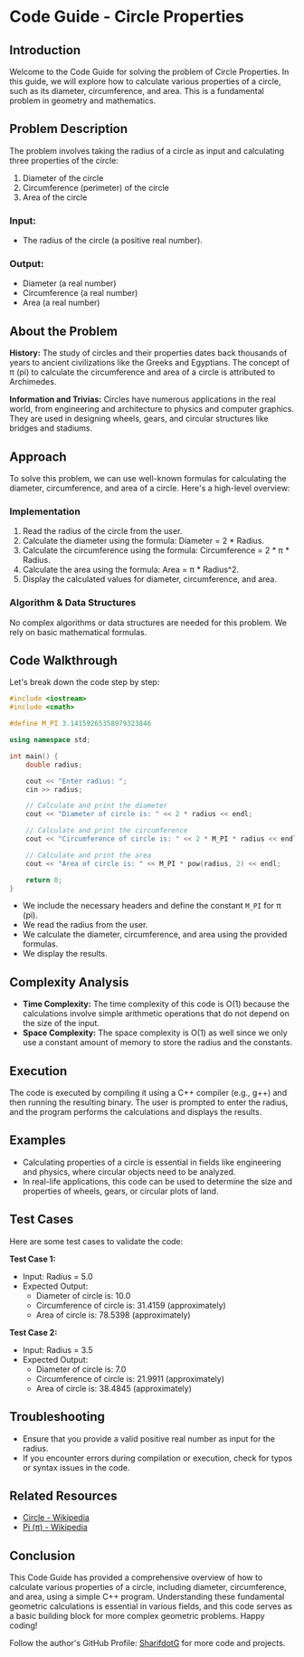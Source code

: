 # Code Guide - Circle Properties

## Introduction
Welcome to the Code Guide for solving the problem of Circle Properties. In this guide, we will explore how to calculate various properties of a circle, such as its diameter, circumference, and area. This is a fundamental problem in geometry and mathematics.

## Problem Description
The problem involves taking the radius of a circle as input and calculating three properties of the circle:
1. Diameter of the circle
2. Circumference (perimeter) of the circle
3. Area of the circle

### Input:
- The radius of the circle (a positive real number).

### Output:
- Diameter (a real number)
- Circumference (a real number)
- Area (a real number)

## About the Problem
**History:** The study of circles and their properties dates back thousands of years to ancient civilizations like the Greeks and Egyptians. The concept of π (pi) to calculate the circumference and area of a circle is attributed to Archimedes.

**Information and Trivias:** Circles have numerous applications in the real world, from engineering and architecture to physics and computer graphics. They are used in designing wheels, gears, and circular structures like bridges and stadiums.

## Approach
To solve this problem, we can use well-known formulas for calculating the diameter, circumference, and area of a circle. Here's a high-level overview:

### Implementation
1. Read the radius of the circle from the user.
2. Calculate the diameter using the formula: Diameter = 2 * Radius.
3. Calculate the circumference using the formula: Circumference = 2 * π * Radius.
4. Calculate the area using the formula: Area = π * Radius^2.
5. Display the calculated values for diameter, circumference, and area.

### Algorithm & Data Structures
No complex algorithms or data structures are needed for this problem. We rely on basic mathematical formulas.

## Code Walkthrough
Let's break down the code step by step:

```cpp
#include <iostream>
#include <cmath>

#define M_PI 3.14159265358979323846

using namespace std;

int main() {
    double radius;

    cout << "Enter radius: ";
    cin >> radius;

    // Calculate and print the diameter
    cout << "Diameter of circle is: " << 2 * radius << endl;

    // Calculate and print the circumference
    cout << "Circumference of circle is: " << 2 * M_PI * radius << endl;

    // Calculate and print the area
    cout << "Area of circle is: " << M_PI * pow(radius, 2) << endl;

    return 0;
}
```

- We include the necessary headers and define the constant `M_PI` for π (pi).
- We read the radius from the user.
- We calculate the diameter, circumference, and area using the provided formulas.
- We display the results.

## Complexity Analysis
- **Time Complexity:** The time complexity of this code is O(1) because the calculations involve simple arithmetic operations that do not depend on the size of the input.
- **Space Complexity:** The space complexity is O(1) as well since we only use a constant amount of memory to store the radius and the constants.

## Execution
The code is executed by compiling it using a C++ compiler (e.g., g++) and then running the resulting binary. The user is prompted to enter the radius, and the program performs the calculations and displays the results.

## Examples
- Calculating properties of a circle is essential in fields like engineering and physics, where circular objects need to be analyzed.
- In real-life applications, this code can be used to determine the size and properties of wheels, gears, or circular plots of land.

## Test Cases
Here are some test cases to validate the code:

**Test Case 1:**
- Input: Radius = 5.0
- Expected Output:
  - Diameter of circle is: 10.0
  - Circumference of circle is: 31.4159 (approximately)
  - Area of circle is: 78.5398 (approximately)

**Test Case 2:**
- Input: Radius = 3.5
- Expected Output:
  - Diameter of circle is: 7.0
  - Circumference of circle is: 21.9911 (approximately)
  - Area of circle is: 38.4845 (approximately)

## Troubleshooting
- Ensure that you provide a valid positive real number as input for the radius.
- If you encounter errors during compilation or execution, check for typos or syntax issues in the code.

## Related Resources
- [Circle - Wikipedia](https://en.wikipedia.org/wiki/Circle)
- [Pi (π) - Wikipedia](https://en.wikipedia.org/wiki/Pi)

## Conclusion
This Code Guide has provided a comprehensive overview of how to calculate various properties of a circle, including diameter, circumference, and area, using a simple C++ program. Understanding these fundamental geometric calculations is essential in various fields, and this code serves as a basic building block for more complex geometric problems. Happy coding!

Follow the author's GitHub Profile: [SharifdotG](https://github.com/SharifdotG) for more code and projects.